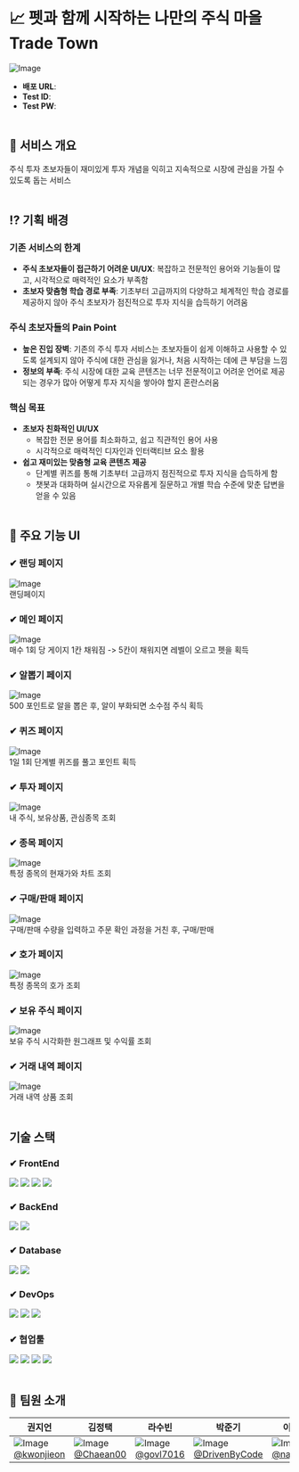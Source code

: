 # 📈 펫과 함께 시작하는 나만의 주식 마을 Trade Town #
![Image](https://github.com/user-attachments/assets/64cd3fe5-18e7-4e39-86f7-6001c63244e7)
- **배포 URL**:
- **Test ID**:
- **Test PW**: 
<br><br>
## 🏡 서비스 개요 ##
주식 투자 초보자들이 재미있게 투자 개념을 익히고 지속적으로 시장에 관심을 가질 수 있도록 돕는 서비스
<br><br>
## ⁉️ 기획 배경 ##
### 기존 서비스의 한계 ###
- **주식 초보자들이 접근하기 어려운 UI/UX**: 복잡하고 전문적인 용어와 기능들이 많고, 시각적으로 매력적인 요소가 부족함
- **초보자 맞춤형 학습 경로 부족**: 기초부터 고급까지의 다양하고 체계적인 학습 경로를 제공하지 않아 주식 초보자가 점진적으로 투자 지식을 습득하기 어려움
### 주식 초보자들의 Pain Point ###
- **높은 진입 장벽**: 기존의 주식 투자 서비스는 초보자들이 쉽게 이해하고 사용할 수 있도록 설계되지 않아 주식에 대한 관심을 잃거나, 처음 시작하는 데에 큰 부담을 느낌
- **정보의 부족**: 주식 시장에 대한 교육 콘텐츠는 너무 전문적이고 어려운 언어로 제공되는 경우가 많아 어떻게 투자 지식을 쌓아야 할지 혼란스러움
### 핵심 목표 ###
- **초보자 친화적인 UI/UX**
  - 복잡한 전문 용어를 최소화하고, 쉽고 직관적인 용어 사용
  - 시각적으로 매력적인 디자인과 인터랙티브 요소 활용
- **쉽고 재미있는 맞춤형 교육 콘텐츠 제공**
  - 단계별 퀴즈를 통해 기초부터 고급까지 점진적으로 투자 지식을 습득하게 함
  - 챗봇과 대화하며 실시간으로 자유롭게 질문하고 개별 학습 수준에 맞춘 답변을 얻을 수 있음
<br><br>
## 🐰 주요 기능 UI ##
### ✔ 랜딩 페이지 ###
![Image](https://github.com/user-attachments/assets/611ce95a-9727-4993-8fa1-e097f1540770)
<br>
랜딩페이지
<br>
### ✔ 메인 페이지 ###
![Image](https://github.com/user-attachments/assets/f99bee8d-85d0-4d9c-8536-d40568403f26)
<br>
매수 1회 당 게이지 1칸 채워짐 -> 5칸이 채워지면 레벨이 오르고 펫을 획득
<br>
### ✔ 알뽑기 페이지 ###
![Image](https://github.com/user-attachments/assets/8955356a-b34b-443c-9199-99d4b8471855)
<br>
500 포인트로 알을 뽑은 후, 알이 부화되면 소수점 주식 획득
<br>
### ✔ 퀴즈 페이지 ###
![Image](https://github.com/user-attachments/assets/1151c11b-d853-4408-b60b-2f6432baec50)
<br>
1일 1회 단계별 퀴즈를 풀고 포인트 획득
<br>
### ✔ 투자 페이지 ###
![Image](https://github.com/user-attachments/assets/e59b6cf3-2d4f-4ca6-bef3-a7158d924217)
<br>
내 주식, 보유상품, 관심종목 조회
<br>
### ✔ 종목 페이지 ###
![Image](https://github.com/user-attachments/assets/57f9746e-0569-4254-b050-1037ad1cb698)
<br>
특정 종목의 현재가와 차트 조회
<br>
### ✔ 구매/판매 페이지 ###
![Image](https://github.com/user-attachments/assets/7390ae28-b2fb-4594-8fdb-fbe9d6b55b50)
<br>
구매/판매 수량을 입력하고 주문 확인 과정을 거친 후, 구매/판매 
<br>
### ✔ 호가 페이지 ###
![Image](https://github.com/user-attachments/assets/05192a9b-9461-4293-8f93-106597e21e25)
<br>
특정 종목의 호가 조회
<br>
### ✔ 보유 주식 페이지 ###
![Image](https://github.com/user-attachments/assets/33d4a825-dd5e-423e-bccf-36402513fc64)
<br>
보유 주식 시각화한 원그래프 및 수익률 조회
<br>
### ✔ 거래 내역 페이지 ###
![Image](https://github.com/user-attachments/assets/2bdd1da9-f9a0-46be-8937-c26668cf8d8a)
<br>
거래 내역 상품 조회
<br><br>
## 기술 스택 ##
### ✔ FrontEnd ###
<img src="https://img.shields.io/badge/React-61DAFB?style=flat-square&logo=react&logoColor=white"> <img src="https://img.shields.io/badge/javascript-F7DF1E?style=flat-square&logo=javascript&logoColor=white"> <img src="https://img.shields.io/badge/tailwindcss-06B6D4?style=flat-square&logo=tailwindcss&logoColor=white"> <img src="https://img.shields.io/badge/html5-E34F26?style=flat-square&logo=html5&logoColor=white">
### ✔ BackEnd ###
<img src="https://img.shields.io/badge/springboot-6DB33F?style=flat-square&logo=springboot&logoColor=white"> <img src="https://img.shields.io/badge/springboot-6DB33F?style=flat-square&logo=springboot&logoColor=white">

### ✔ Database ###
<img src="https://img.shields.io/badge/mysql-4479A1?style=flat-square&logo=mysql&logoColor=white"> <img src="https://img.shields.io/badge/redis-FF4438?style=flat-square&logo=redis&logoColor=white">

### ✔ DevOps ###
<img src="https://img.shields.io/badge/docker-2496ED?style=flat-square&logo=docker&logoColor=white"> <img src="https://img.shields.io/badge/apachekafka-231F20?style=flat-square&logo=apachekafka&logoColor=white"> <img src="https://img.shields.io/badge/amazon-FF9900?style=flat-square&logo=amazon&logoColor=white">

### ✔ 협업툴 ###
<img src="https://img.shields.io/badge/git-F05032?style=flat-square&logo=git&logoColor=white"> <img src="https://img.shields.io/badge/github-181717?style=flat-square&logo=github&logoColor=white"> <img src="https://img.shields.io/badge/slack-4A154B?style=flat-square&logo=slack&logoColor=white"> <img src="https://img.shields.io/badge/notion-000000?style=flat-square&logo=notion&logoColor=white"> 
<br><br>

## 👥 팀원 소개 ##
| 권지언 | 김정택 | 라수빈 | 박준기 | 이나민 | 장성준 |
|--------|--------|--------|--------|--------|--------|
| ![Image](https://github.com/user-attachments/assets/98664e7d-06b2-4d7e-86ba-aa61a07898bc) <br> [@kwonjieon](https://github.com/kwonjieon) | ![Image](https://github.com/user-attachments/assets/400267bb-187e-4298-94ee-b3c7a0c9a71c) <br> [@Chaean00](https://github.com/Chaean00)  | ![Image](https://github.com/user-attachments/assets/fb635bb3-a378-417c-8fa7-257bb0630757) <br> [@govl7016](https://github.com/govl7016)  | ![Image](https://github.com/user-attachments/assets/54a577b0-ede3-48ab-9b65-ad932a9db7ac) <br> [@DrivenByCode](https://github.com/DrivenByCode) | ![Image](https://github.com/user-attachments/assets/a1c64525-167d-47db-b1c8-edef8aec86b5) <br> [@naminlee](https://github.com/naminlee) | ![Image](https://github.com/user-attachments/assets/a182ee1e-aaad-4ae4-bcb2-66b4305c83ec) <br> [@J2Jayy](https://github.com/J2Jayy)
